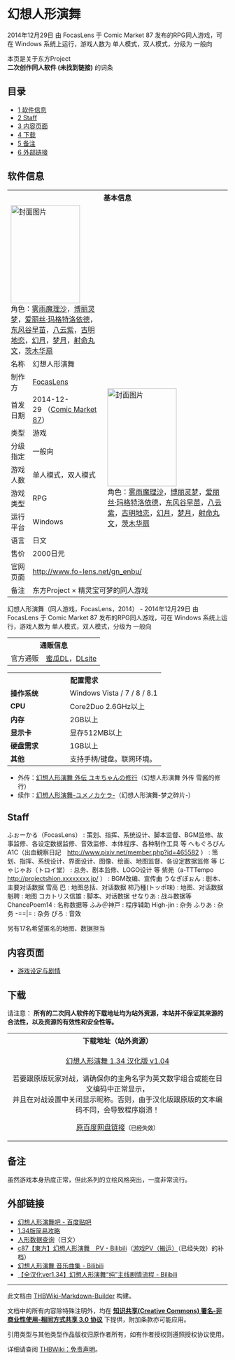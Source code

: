 # 幻想人形演舞

<!-- source html: G:\repos\THBWiki-Markdown-Builder\THBWikiMarkdown\Temp\main\d\d8\ns0%3A%E5%B9%BB%E6%83%B3%E4%BA%BA%E5%BD%A2%E6%BC%94%E8%88%9E.html -->

2014年12月29日 由 FocasLens 于 Comic Market 87 发布的RPG同人游戏，可在 Windows 系统上运行，游戏人数为 单人模式，双人模式，分级为 一般向

本页是关于东方Project  
 **二次创作同人软件 (未找到链接)** 的词条

## 目录

- [1 软件信息](#软件信息)
- [2 Staff](#Staff)
- [3 内容页面](#内容页面)
- [4 下载](#下载)
- [5 备注](#备注)
- [6 外部链接](#外部链接)





## 软件信息

<table><tbody><tr><th colspan="3">基本信息</th></tr><tr><td class="cover-artwork-mobile" colspan="2"><a href="./文件-幻想人形演舞封面.jpg.md" class="image" title="封面图片"><img alt="封面图片" src="https://upload.thwiki.cc/thumb/1/16/%E5%B9%BB%E6%83%B3%E4%BA%BA%E5%BD%A2%E6%BC%94%E8%88%9E%E5%B0%81%E9%9D%A2.jpg/158px-%E5%B9%BB%E6%83%B3%E4%BA%BA%E5%BD%A2%E6%BC%94%E8%88%9E%E5%B0%81%E9%9D%A2.jpg" decoding="async" loading="lazy" width="158" height="224" srcset="https://upload.thwiki.cc/thumb/1/16/%E5%B9%BB%E6%83%B3%E4%BA%BA%E5%BD%A2%E6%BC%94%E8%88%9E%E5%B0%81%E9%9D%A2.jpg/238px-%E5%B9%BB%E6%83%B3%E4%BA%BA%E5%BD%A2%E6%BC%94%E8%88%9E%E5%B0%81%E9%9D%A2.jpg 1.5x, https://upload.thwiki.cc/thumb/1/16/%E5%B9%BB%E6%83%B3%E4%BA%BA%E5%BD%A2%E6%BC%94%E8%88%9E%E5%B0%81%E9%9D%A2.jpg/317px-%E5%B9%BB%E6%83%B3%E4%BA%BA%E5%BD%A2%E6%BC%94%E8%88%9E%E5%B0%81%E9%9D%A2.jpg 2x" data-file-width="400" data-file-height="565"></a><div class="cover-char">角色：<a href="./雾雨魔理沙.md" title="雾雨魔理沙">雾雨魔理沙</a>，<a href="./博丽灵梦.md" title="博丽灵梦">博丽灵梦</a>，<a href="./爱丽丝·玛格特洛依德.md" title="爱丽丝·玛格特洛依德">爱丽丝·玛格特洛依德</a>，<a href="./东风谷早苗.md" title="东风谷早苗">东风谷早苗</a>，<a href="./八云紫.md" title="八云紫">八云紫</a>，<a href="./古明地恋.md" title="古明地恋">古明地恋</a>，<a href="./幻月.md" title="幻月">幻月</a>，<a href="./梦月.md" title="梦月">梦月</a>，<a href="./射命丸文.md" title="射命丸文">射命丸文</a>，<a href="./茨木华扇.md" title="茨木华扇">茨木华扇</a></div></td>
</tr><tr><td class="label">名称</td><td colspan="2"> 幻想人形演舞 </td></tr><tr><td class="label">制作方</td><td><a href="./FocasLens.md" title="FocasLens">FocasLens</a></td><td class="cover-artwork" rowspan="8" style="min-width:224px;"><a href="./文件-幻想人形演舞封面.jpg.md" class="image" title="封面图片"><img alt="封面图片" src="https://upload.thwiki.cc/thumb/1/16/%E5%B9%BB%E6%83%B3%E4%BA%BA%E5%BD%A2%E6%BC%94%E8%88%9E%E5%B0%81%E9%9D%A2.jpg/158px-%E5%B9%BB%E6%83%B3%E4%BA%BA%E5%BD%A2%E6%BC%94%E8%88%9E%E5%B0%81%E9%9D%A2.jpg" decoding="async" loading="lazy" width="158" height="224" srcset="https://upload.thwiki.cc/thumb/1/16/%E5%B9%BB%E6%83%B3%E4%BA%BA%E5%BD%A2%E6%BC%94%E8%88%9E%E5%B0%81%E9%9D%A2.jpg/238px-%E5%B9%BB%E6%83%B3%E4%BA%BA%E5%BD%A2%E6%BC%94%E8%88%9E%E5%B0%81%E9%9D%A2.jpg 1.5x, https://upload.thwiki.cc/thumb/1/16/%E5%B9%BB%E6%83%B3%E4%BA%BA%E5%BD%A2%E6%BC%94%E8%88%9E%E5%B0%81%E9%9D%A2.jpg/317px-%E5%B9%BB%E6%83%B3%E4%BA%BA%E5%BD%A2%E6%BC%94%E8%88%9E%E5%B0%81%E9%9D%A2.jpg 2x" data-file-width="400" data-file-height="565"></a><div class="cover-char">角色：<a href="./雾雨魔理沙.md" title="雾雨魔理沙">雾雨魔理沙</a>，<a href="./博丽灵梦.md" title="博丽灵梦">博丽灵梦</a>，<a href="./爱丽丝·玛格特洛依德.md" title="爱丽丝·玛格特洛依德">爱丽丝·玛格特洛依德</a>，<a href="./东风谷早苗.md" title="东风谷早苗">东风谷早苗</a>，<a href="./八云紫.md" title="八云紫">八云紫</a>，<a href="./古明地恋.md" title="古明地恋">古明地恋</a>，<a href="./幻月.md" title="幻月">幻月</a>，<a href="./梦月.md" title="梦月">梦月</a>，<a href="./射命丸文.md" title="射命丸文">射命丸文</a>，<a href="./茨木华扇.md" title="茨木华扇">茨木华扇</a></div></td>
</tr><tr><td class="label">首发日期</td><td>2014-12-29&#160;（<a href="/展会作品列表?e=Comic+Market%2387">Comic Market 87</a>）</td></tr><tr><td class="label">类型</td><td>游戏</td></tr><tr><td class="label">分级指定</td><td>一般向</td></tr><tr><td class="label">游戏人数</td><td>单人模式，双人模式</td></tr><tr><td class="label">游戏类型</td><td>RPG</td></tr><tr><td class="label">运行平台</td><td>Windows</td></tr><tr><td class="label">语言</td><td>日文</td></tr><tr><td class="label">售价</td><td>2000日元</td></tr>
<tr><td class="label">官网页面</td><td colspan="2"><a rel="nofollow" class="external free" href="http://www.fo-lens.net/gn_enbu/">http://www.fo-lens.net/gn_enbu/</a></td></tr><tr><td class="label">备注</td><td colspan="2">东方Project × 精灵宝可梦的同人游戏</td></tr></tbody></table>

幻想人形演舞（同人游戏，FocasLens，2014） - 2014年12月29日 由 FocasLens 于 Comic Market 87 发布的RPG同人游戏，可在 Windows 系统上运行，游戏人数为 单人模式，双人模式，分级为 一般向


<table><tbody><tr><th colspan="3">通贩信息</th></tr><tr><td class="label">官方通贩</td><td colspan="2"><a rel="nofollow" class="external text" href="https://www.melonbooks.com/index.php?main_page=product_info&amp;products_id=IT0000177135">蜜瓜DL</a>，<a rel="nofollow" class="external text" href="http://www.dlsite.com/home/work/=/product_id/RJ179146.html">DLsite</a></td></tr></tbody></table>



<table>
<tbody><tr><th colspan="2">配置需求</th></tr>
<tr><td style="width:120px;padding-left:7px;"><b>操作系统</b></td><td>Windows Vista / 7 / 8 / 8.1</td></tr><tr><td style="width:120px;padding-left:7px;"><b>CPU</b></td><td>Core2Duo 2.6GHz以上</td></tr><tr><td style="width:120px;padding-left:7px;"><b>内存</b></td><td>2GB以上</td></tr><tr><td style="width:120px;padding-left:7px;"><b>显示卡</b></td><td>显存512MB以上</td></tr><tr><td style="width:120px;padding-left:7px;"><b>硬盘需求</b></td><td>1GB以上</td></tr><tr><td style="width:120px;padding-left:7px;"><b>其他</b></td><td>支持手柄/键盘。联网环境。</td></tr>
</tbody></table>



- 外传：[幻想人形演舞 外伝 ユキちゃんの修行](./幻想人形演舞_外伝_ユキちゃんの修行.md)（幻想人形演舞 外传 雪酱的修行）
- 续作：[幻想人形演舞-ユメノカケラ-](./幻想人形演舞-ユメノカケラ-.md)（幻想人形演舞-梦之碎片-）


## Staff
ふぉーかる（FocasLens）
: 策划、指挥、系统设计、脚本监督、BGM监修、故事监修、各设定数据监修、音效监修、本体程序、各种制作工具 等
へもぐろびんA1C（出血観察日記　http://www.pixiv.net/member.php?id=465582 ）
: 策划、指挥、系统设计、界面设计、图像、绘画、地图监督、各设定数据监修 等
じゃじゃお（トロイ堂）
: 总务、剧本监修、LOGO设计 等
紫苑（a-TTTempo　http://projectshion.xxxxxxxx.jp/ ）
: BGM改编、宣传曲
うなぎぼぉん
: 剧本、主要对话数据
雪高 巴
: 地图总括、对话数据
柿乃種(トッポ味)
: 地图、对话数据
魁聘
: 地图
コカトリス信雄
: 脚本、对话数据
せなりあ
: 战斗数据等
ChancePoem14
: 名称数据等
ふみ＠神戸
: 程序辅助
High-jin
: 杂务
ふりあ
: 杂务
-==|=
: 杂务
ぴろ
: 音效

  
另有17名希望匿名的地图、数据担当
  


## 内容页面
- [游戏设定与剧情](./幻想人形演舞-设定与剧情.md)


## 下载
  
请注意： **所有的二次同人软件的下载地址均为站外资源，本站并不保证其来源的合法性，以及资源的有效性和安全性等。** 
  


<table>

<tbody><tr>
<th>下载地址（站外资源）
</th></tr>
<tr>
<td><center>
<p><a rel="nofollow" class="external text" href="https://www.123pan.com/s/sJTrjv-DYNTd.html">幻想人形演舞 1.34 汉化版  v1.04</a>
</p><p>若要跟原版玩家对战，请确保你的主角名字为英文数字组合或能在日文编码中正常显示，<br>
并且在对战设置中关闭显示昵称。否则，由于汉化版跟原版的文本编码不同，会导致程序崩溃！
</p><p><a rel="nofollow" class="external text" href="http://pan.baidu.com/s/1kVdPnrL">原百度网盘链接</a><span style="font-family: sans-serif; cursor: default; color:#555; font-size: 0.8em; bottom: 0.1em; font-weight: bold;" title="连接到已经失效网页">（已经失效）</span>
</p>
</center>
</td></tr></tbody></table>



## 备注
  
虽然游戏本身热度正常，但此系列的立绘风格突出，一度非常流行。
  


## 外部链接
- [幻想人形演舞吧 - 百度贴吧](https://tieba.baidu.com/f?kw=幻想人形演舞)
- [1.34版简易攻略](https://tieba.baidu.com/p/4043928292?red_tag=1273656190)
- [人形数据查询](http://www.fo-lens.net/gn_enbu/dolldata/dollIndex.html)（日文）
- [c87【東方】幻想人形演舞　PV - Bilibili](https://www.bilibili.com/video/av1815967)（[游戏PV（搬运）](http://thvideo.tv/v/th3038/)（已经失效）的补档）
- [幻想人形演舞 音乐曲集 - Bilibili](https://www.bilibili.com/video/av3291513)
- [【全汉化ver1.34】幻想人形演舞“纯”主线剧情流程 - Bilibili](https://www.bilibili.com/video/av842274834)





---

此文档由 [THBWiki-Markdown-Builder](https://github.com/Delsin-Yu/THBWiki-Markdown-Builder) 构建。

文档中的所有内容除特殊注明外，均在 [**知识共享(Creative Commons) 署名-非商业性使用-相同方式共享 3.0 协议**](https://creativecommons.org/licenses/by-sa/3.0/deed.zh-hans) 下提供，附加条款亦可能应用。

引用类型与其他类型作品版权归原作者所有，如有作者授权则遵照授权协议使用。

详细请查阅 [THBWiki：免责声明](https://thbwiki.cc/THBWiki:%E5%85%8D%E8%B4%A3%E5%A3%B0%E6%98%8E)。

